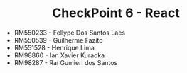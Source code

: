 <h1 align="center"> CheckPoint 6 - React </h1>

<ul> 
  <li> RM550233 - Fellype Dos Santos Laes </li>
  <li> RM550539 - Guilherme Fazito </li>
  <li> RM551528 - Henrique Lima </li>
  <li> RM98860 - Ian Xavier Kuraoka </li>
  <li> RM98287 - Raí Gumieri dos Santos </li>
</ul>



